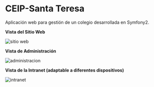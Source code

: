 # CEIP-Santa Teresa

Aplicación web para gestión de un colegio desarrollada en Symfony2.

 **Vista del Sitio Web**

![sitio web](https://user-images.githubusercontent.com/6851743/29241479-030e1230-7f7b-11e7-91a7-0da3c9b39ffe.png)

**Vista de Administración**

![administracion](https://user-images.githubusercontent.com/6851743/29241477-0306915e-7f7b-11e7-8e20-1140bd5d60a7.png)

**Vista de la Intranet (adaptable a diferentes dispositivos)**

![intranet](https://user-images.githubusercontent.com/6851743/29241478-0309a308-7f7b-11e7-8f83-eb47326e4f34.png)
